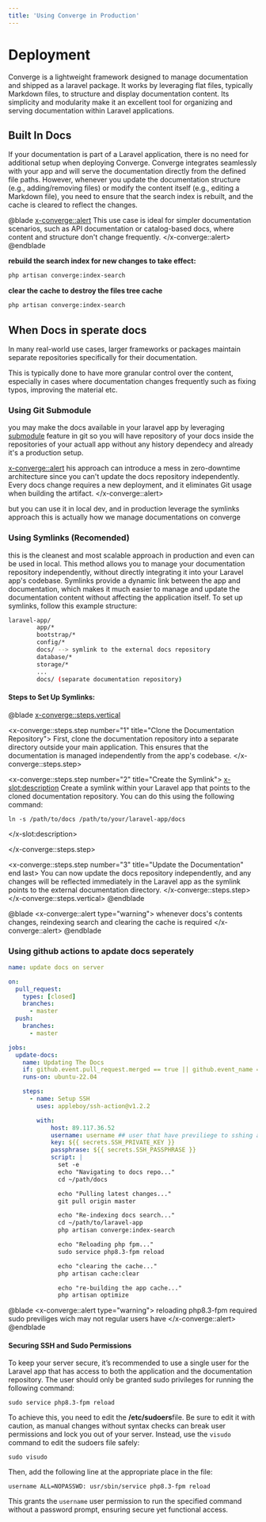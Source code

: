 ```yaml
---
title: 'Using Converge in Production'
---
```


# Deployment
Converge is a lightweight framework designed to manage documentation and shipped as a laravel package. It works by leveraging flat files, typically Markdown files, to structure and display documentation content. Its simplicity and modularity make it an excellent tool for organizing and serving documentation within Laravel applications.

## Built In Docs
If your documentation is part of a Laravel application, there is no need for additional setup when deploying Converge. Converge integrates seamlessly with your app and will serve the documentation directly from the defined file paths. However, whenever you update the documentation structure (e.g., adding/removing files) or modify the content itself (e.g., editing a Markdown file), you need to ensure that the search index is rebuilt, and the cache is cleared to reflect the changes.

@blade
<x-converge::alert>
This use case is ideal for simpler documentation scenarios, such as API documentation or catalog-based docs, where content and structure don't change frequently.
</x-converge::alert>
@endblade

**rebuild the search index for new changes to take effect:**

```bash
php artisan converge:index-search
```


**clear the cache to destroy the files tree cache**
```bash
php artisan converge:index-search
```


## When Docs in sperate docs
In many real-world use cases, larger frameworks or packages maintain separate repositories specifically for their documentation.

This is typically done to have more granular control over the content, especially in cases where documentation changes frequently such as fixing typos, improving the material etc.

### Using Git Submodule


you may make the docs available in your laravel app by leveraging [submodule](https://git-scm.com/book/en/v2/Git-Tools-Submodules) feature in git so you will have repository of your docs inside the repositories of your actuall app without any history dependecy and already it's a production setup.

<x-converge::alert>
his approach can introduce a mess in zero-downtime architecture since you can't update the docs repository independently. Every docs change requires a new deployment, and it eliminates Git usage when building the artifact.
</x-converge::alert>

but you can use it in local dev, and in production leverage the symlinks approach this is actually how we manage documentations on converge

### Using Symlinks (Recomended)
this is the cleanest and most scalable approach in production and even can be used in local. This method allows you to manage your documentation repository independently, without directly integrating it into your Laravel app's codebase. Symlinks provide a dynamic link between the app and documentation, which makes it much easier to manage and update the documentation content without affecting the application itself.
To set up symlinks, follow this example structure:

```bash
laravel-app/
        app/*
        bootstrap/*
        config/*
        docs/ --> symlink to the external docs repository
        database/*
        storage/*
        ...
        docs/ (separate documentation repository)
```

#### Steps to Set Up Symlinks:

@blade
<x-converge::steps.vertical>

<!-- STEP 1 -->
<x-converge::steps.step number="1" title="Clone the Documentation Repository">
    First, clone the documentation repository into a separate directory outside your main application. This ensures that the documentation is managed independently from the app's codebase.
</x-converge::steps.step>

<!-- STEP 2 -->
<x-converge::steps.step number="2" title="Create the Symlink">
<x-slot:description>
Create a symlink within your Laravel app that points to the cloned documentation repository. You can do this using the following command:
```shell
ln -s /path/to/docs /path/to/your/laravel-app/docs
```
</x-slot:description>

</x-converge::steps.step>

<!-- STEP 3 -->
<x-converge::steps.step number="3" title="Update the Documentation" end last>
You can now update the docs repository independently, and any changes will be reflected immediately in the Laravel app as the symlink points to the external documentation directory.
</x-converge::steps.step>
</x-converge::steps.vertical>
@endblade

@blade
<x-converge::alert type="warning">
whenever docs's contents changes, reindexing search and clearing the cache is required
</x-converge::alert>
@endblade

### Using github actions to apdate docs seperately

```yml
name: update docs on server

on:
  pull_request:
    types: [closed]
    branches:
      - master
  push:
    branches:
      - master

jobs:
  update-docs:
    name: Updating The Docs
    if: github.event.pull_request.merged == true || github.event_name == 'push'
    runs-on: ubuntu-22.04

    steps:
      - name: Setup SSH
        uses: appleboy/ssh-action@v1.2.2

        with:
            host: 89.117.36.52
            username: username ## user that have previliege to sshing and update docs repo
            key: ${{ secrets.SSH_PRIVATE_KEY }}
            passphrase: ${{ secrets.SSH_PASSPHRASE }}
            script: |
              set -e
              echo "Navigating to docs repo..."
              cd ~/path/docs

              echo "Pulling latest changes..."
              git pull origin master

              echo "Re-indexing docs search..."
              cd ~/path/to/laravel-app
              php artisan converge:index-search

              echo "Reloading php fpm..."
              sudo service php8.3-fpm reload

              echo "clearing the cache..."
              php artisan cache:clear

              echo "re-building the app cache..."
              php artisan optimize
```
@blade
<x-converge::alert type="warning">
reloading php8.3-fpm required sudo previliges wich may not regular users have
</x-converge::alert>
@endblade

#### Securing SSH and Sudo Permissions

To keep your server secure, it’s recommended to use a single user for the Laravel app that has access to both the application and the documentation repository. The user should only be granted sudo privileges for running the following command:

```shell
sudo service php8.3-fpm reload
```


To achieve this, you need to edit the **/etc/sudoers**file. Be sure to edit it with caution, as manual changes without syntax checks can break user permissions and lock you out of your server. Instead, use the `visudo` command to edit the sudoers file safely:

```shell
sudo visudo
```


Then, add the following line at the appropriate place in the file:

```shell
username ALL=NOPASSWD: usr/sbin/service php8.3-fpm reload
```


This grants the `username` user permission to run the specified command without a password prompt, ensuring secure yet functional access.
